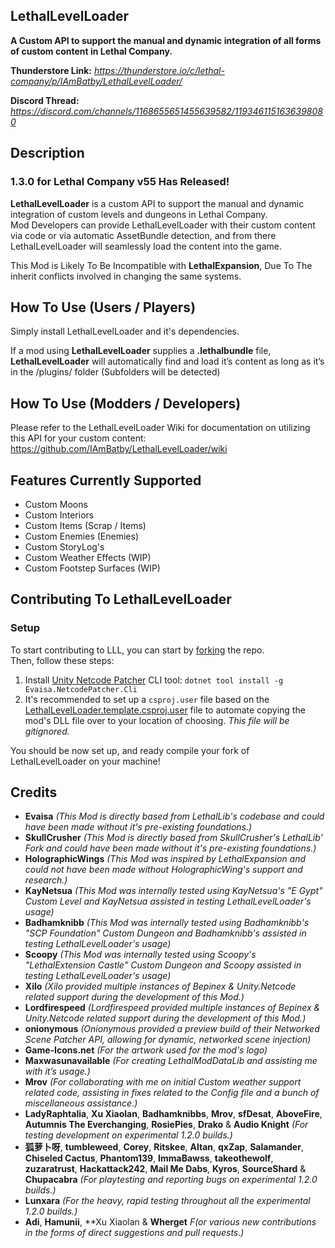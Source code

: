 **LethalLevelLoader**
--

**A Custom API to support the manual and dynamic integration of all forms of custom content in Lethal Company.**

**Thunderstore Link:** *https://thunderstore.io/c/lethal-company/p/IAmBatby/LethalLevelLoader/*

**Discord Thread:** *https://discord.com/channels/1168655651455639582/1193461151636398080*

**Description**
--

### **1.3.0 for Lethal Company v55 Has Released!**

**LethalLevelLoader** is a custom API to support the manual and dynamic integration of custom levels and dungeons in Lethal Company.  
Mod Developers can provide LethalLevelLoader with their custom content via code or via automatic AssetBundle detection, and from there LethalLevelLoader will seamlessly load the content into the game.

This Mod is Likely To Be Incompatible with **LethalExpansion**, Due To The inherit conflicts involved in changing the same systems.

**How To Use (Users / Players)**
--


  Simply install LethalLevelLoader and it's dependencies.


  If a mod using **LethalLevelLoader** supplies a **.lethalbundle** file, **LethalLevelLoader** will automatically find and load it’s content as long as it’s in the /plugins/ folder (Subfolders will be detected)

**How To Use (Modders / Developers)**
--


  Please refer to the LethalLevelLoader Wiki for documentation on utilizing this API for your custom content:
  https://github.com/IAmBatby/LethalLevelLoader/wiki

**Features Currently Supported**
--
* Custom Moons
* Custom Interiors
* Custom Items (Scrap / Items)
* Custom Enemies (Enemies)
* Custom StoryLog's
* Custom Weather Effects (WIP)
* Custom Footstep Surfaces (WIP)

**Contributing To LethalLevelLoader**
--

### Setup
To start contributing to LLL, you can start by [forking](https://docs.github.com/en/pull-requests/collaborating-with-pull-requests/working-with-forks/fork-a-repo) the repo.  
Then, follow these steps:  
1. Install [Unity Netcode Patcher](https://github.com/EvaisaDev/UnityNetcodePatcher) CLI tool: `dotnet tool install -g Evaisa.NetcodePatcher.Cli`  
2. It's recommended to set up a `csproj.user` file based on the [LethalLevelLoader.template.csproj.user](/LethalLevelLoader/LethalLevelLoader.template.csproj.user) file to automate copying the mod's DLL file over to your location of choosing. *This file will be gitignored.*

You should be now set up, and ready compile your fork of LethalLevelLoader on your machine!

**Credits**
--

* **Evaisa** *(This Mod is directly based from LethalLib's codebase and could have been made without it's pre-existing foundations.)*
* **SkullCrusher** *(This Mod is directly based from SkullCrusher's LethalLib' Fork and could have been made without it's pre-existing foundations.)*
* **HolographicWings** *(This Mod was inspired by LethalExpansion and could not have been made without HolographicWing's support and research.)*
* **KayNetsua** *(This Mod was internally tested using KayNetsua's "E Gypt" Custom Level and KayNetsua assisted in testing LethalLevelLoader's usage)*
* **Badhamknibb** *(This Mod was internally tested using Badhamknibb's "SCP Foundation" Custom Dungeon and Badhamknibb's assisted in testing LethalLevelLoader's usage)*
* **Scoopy** *(This Mod was internally tested using Scoopy's "LethalExtension Castle" Custom Dungeon and Scoopy assisted in testing LethalLevelLoader's usage)*
* **Xilo** *(Xilo provided multiple instances of Bepinex & Unity.Netcode related support during the development of this Mod.)*
* **Lordfirespeed** *(Lordfirespeed provided multiple instances of Bepinex & Unity.Netcode related support during the development of this Mod.)*
* **onionymous** *(Onionymous provided a preview build of their Networked Scene Patcher API, allowing for dynamic, networked scene injection)*
* **Game-Icons.net** *(For the artwork used for the mod's logo)*
* **Maxwasunavailable** *(For creating LethalModDataLib and assisting me with it’s usage.)*
* **Mrov** *(For collaborating with me on initial Custom weather support related code, assisting in fixes related to the Config file and a bunch of miscellaneous assistance.)*
* **LadyRaphtalia**, **Xu Xiaolan**, **Badhamknibbs**, **Mrov**, **sfDesat**, **AboveFire**, **Autumnis The Everchanging**, **RosiePies**, **Drako** & **Audio Knight** *(For testing development on experimental 1.2.0 builds.)*
* **狐萝卜呀**, **tumbleweed**, **Corey**, **Ritskee**, **Altan**, **qxZap**, **Salamander**, **Chiseled Cactus**, **Phantom139**, **ImmaBawss**, **takeothewolf**, **zuzaratrust**, **Hackattack242**, **Mail Me Dabs**, **Kyros**, **SourceShard** & **Chupacabra** *(For playtesting and reporting bugs on experimental 1.2.0 builds.)*
* **Lunxara** *(For the heavy, rapid testing throughout all the experimental 1.2.0 builds.)*
* **Adi**, **Hamunii**, **Xu Xiaolan & **Wherget** *F(or various new contributions in the forms of direct suggestions and pull requests.)*
